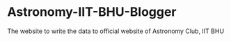 # Astronomy-IIT-BHU-Blogger

The website to write the data to official website of Astronomy Club, IIT BHU
